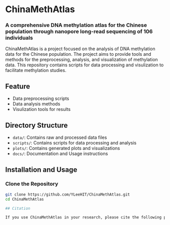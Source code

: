 # ChinaMethAtlas

### A comprehensive DNA methylation atlas for the Chinese population through nanopore long-read sequencing of 106 individuals
ChinaMethAtlas is a project focused on the analysis of DNA methylation data for the Chinese population. The project aims to provide tools and methods for the preprocessing, analysis, and visualization of methylation data. This repository contains scripts for data processing and visulization to facilitate methylation studies.

## Feature
- Data preprocessing scripts
- Data analysis methods
- Visulization tools for results

## Directory Structure

- `data/`: Contains raw and processed data files
- `scripts/`: Contains scripts for data processing and analysis
- `plots/`: Contains generated plots and visualizations
- `docs/`: Documentation and Usage instructions

## Installation and Usage

### Clone the Repository

```bash
git clone https://github.com/YLeeHIT/ChinaMethAtlas.git
cd ChinaMethAtlas

## Citation

If you use ChinaMethAtlas in your research, please cite the following paper: **A Comprehensive Tool for DNA Methylation Analysis in the Chinese population.**
